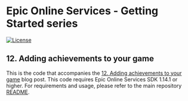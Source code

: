 # Epic Online Services - Getting Started series

[![License](https://img.shields.io/github/license/mashape/apistatus.svg)](../../LICENSE)

## 12. Adding achievements to your game

This is the code that accompanies the [12. Adding achievements to your game](https://dev.epicgames.com/news/adding-achievements-to-your-game) blog post.
This code requires Epic Online Services SDK 1.14.1 or higher.
For requirements and usage, please refer to the main repository [README](../../README.md).